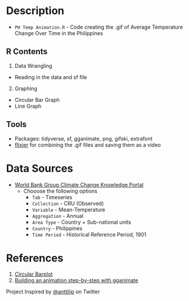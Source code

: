 # Description
 - `PH Temp Animation.R` - Code creating the .gif of Average Temperature Change Over Time in the Philippines

## R Contents
1. Data Wrangling
  - Reading in the data and sf file
2. Graphing
  - Circular Bar Graph
  - Line Graph


## Tools
 - Packages: tidyverse, sf, gganimate, png, gifski, extrafont
 - [flixier](https://editor.flixier.com/) for combining the .gif files and saving them as a video


# Data Sources
 - [World Bank Group Climate Change Knowledge Portal](https://climateknowledgeportal.worldbank.org/download-data)
   - Chooose the following options
     - `Tab` - Timeseries
     - `Collection` - CRU (Observed)
     - `Variable` - Mean-Temperature
     - `Aggregation` - Annual
     - `Area Type` - Country + Sub-national units
     - `Country` - Philippines
     - `Time Period` - Historical Reference Period, 1901 


# References
1. [Circular Barplot](https://r-graph-gallery.com/circular-barplot.html)
2. [Building an animation step-by-step with gganimate](https://www.alexcookson.com/post/2020-10-18-building-an-animation-step-by-step-with-gganimate/)

Project Inspired by [@anttilip](https://twitter.com/anttilip/status/1542192214016724996) on Twitter
